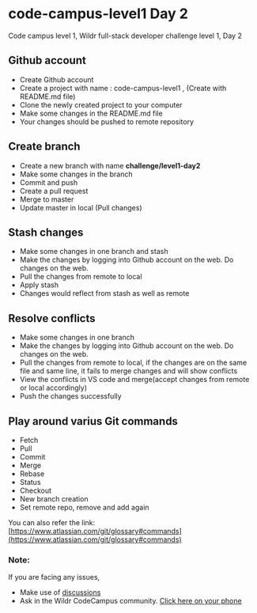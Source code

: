# code-campus-level1 Day 2
Code campus level 1, Wildr full-stack developer challenge level 1, Day 2

## Github account
- Create Github account
- Create a project with name : code-campus-level1 , (Create with README.md file)
- Clone the newly created project to your computer
- Make some changes in the README.md file
- Your changes should be pushed to remote repository

## Create branch
- Create a new branch with name **challenge/level1-day2**
- Make some changes in the branch
- Commit and push
- Create a pull request
- Merge to master
- Update master in local (Pull changes)

## Stash changes
- Make some changes in one branch and stash
- Make the changes by logging into Github account on the web. Do changes on the web.
- Pull the changes from remote to local
- Apply stash
- Changes would reflect from stash as well as remote

## Resolve conflicts
- Make some changes in one branch 
- Make the changes by logging into Github account on the web. Do changes on the web.
- Pull the changes from remote to local, if the changes are on the same file and same line, it fails to merge changes and will show conflicts
- View the conflicts in VS code and merge(accept changes from remote or local accordingly)
- Push the changes successfully

## Play around varius Git commands
- Fetch
- Pull
- Commit
- Merge
- Rebase
- Status
- Checkout
- New branch creation
- Set remote repo, remove and add again

You can also refer the link: [https://www.atlassian.com/git/glossary#commands](https://www.atlassian.com/git/glossary#commands)

### Note:
If you are facing any issues, 
- Make use of [discussions](https://github.com/kfuture2024/code-campus-level1/discussions/3) 
- Ask in the Wildr CodeCampus community. 
[Click here on your phone](https://wildr.com/invite/ioaN)
